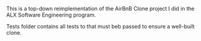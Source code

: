 This is a top-down reimplementation of the AirBnB Clone project I did in the ALX Software Engineering program.

Tests folder contains all tests to that must beb passed to ensure a well-built clone.

